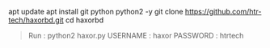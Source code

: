 apt update
apt install git python python2 -y
git clone https://github.com/htr-tech/haxorbd.git
cd haxorbd
> Run : python2 haxor.py
USERNAME : haxor
PASSWORD : htrtech
